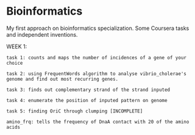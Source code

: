 # Bioinformatics

My first approach on bioinformatics specialization. Some Coursera tasks and independent inventions.

WEEK 1:

    task 1: counts and maps the number of incidences of a gene of your choice
    
    task 2: using FrequentWords algorithm to analyse vibrio_cholerae's genome and find out most recurring genes.
    
    task 3: finds out complementary strand of the strand inputed
    
    task 4: enumerate the position of inputed pattern on genome
    
    task 5: finding OriC through clumping [INCOMPLETE]
    
    amino_frq: tells the frequency of DnaA contact with 20 of the amino acids 